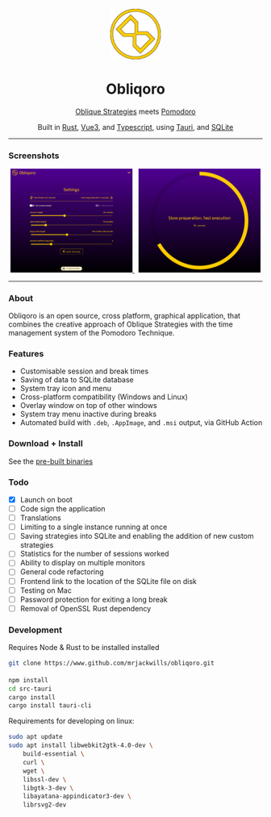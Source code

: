 <p align="center">
 <img src='./.github/logo.svg' width='100px' />
 <h1 align="center">Obliqoro</h1>
 <div align="center">
 <a href='https://en.wikipedia.org/wiki/Oblique_Strategies' target='_blank' rel='noopener noreferrer'>Oblique Strategies</a>
 meets <a href='https://en.wikipedia.org/wiki/Pomodoro_Technique' target='_blank' rel='noopener noreferrer'>Pomodoro</a>
 </div>
</p>

<p align="center">
 Built in <a href='https://www.rust-lang.org/' target='_blank' rel='noopener noreferrer'>Rust</a>,
 <a href='https://vuejs.org' target='_blank' rel='noopener noreferrer'>Vue3</a>,
 and <a href='https://www.typescriptlang.org/' target='_blank' rel='noopener noreferrer'>Typescript</a>,
 using <a href='https://www.tauri.app/' target='_blank' rel='noopener noreferrer'>Tauri</a>,
 and <a href='https://www.sqlite.org/' target='_blank' rel='noopener noreferrer'>SQLite</a>
</p>

<hr>

### Screenshots

<p align="center">
 <a href="https://raw.githubusercontent.com/mrjackwills/obliqoro/main/.github/screenshot_01.png" target='_blank' rel='noopener noreferrer'>
  <img src='./.github/screenshot_01.png' width='48%'/>
 </a>&nbsp;
 <a href="https://raw.githubusercontent.com/mrjackwills/obliqoro/main/.github/screenshot_02.png" target='_blank' rel='noopener noreferrer'>
  <img src='./.github/screenshot_02.png' width='48%'/>
 </a>
</p>
<hr>

### About

Obliqoro is an open source, cross platform, graphical application, that combines the creative approach of Oblique Strategies with the time management system of the Pomodoro Technique.

### Features

+ Customisable session and break times
+ Saving of data to SQLite database
+ System tray icon and menu
+ Cross-platform compatibility (Windows and Linux)
+ Overlay window on top of other windows
+ System tray menu inactive during breaks
+ Automated build with `.deb`, `.AppImage`, and `.msi` output, via GitHub Action

### Download + Install

See the <a href="https://github.com/mrjackwills/obliqoro/releases/latest" target='_blank' rel='noopener noreferrer'>pre-built binaries</a>

### Todo

+ [x] Launch on boot
+ [ ] Code sign the application
+ [ ] Translations
+ [ ] Limiting to a single instance running at once
+ [ ] Saving strategies into SQLite and enabling the addition of new custom strategies
+ [ ] Statistics for the number of sessions worked
+ [ ] Ability to display on multiple monitors
+ [ ] General code refactoring
+ [ ] Frontend link to the location of the SQLite file on disk
+ [ ] Testing on Mac
+ [ ] Password protection for exiting a long break
+ [ ] Removal of OpenSSL Rust dependency

### Development

Requires Node & Rust to be installed installed

```bash
git clone https://www.github.com/mrjackwills/obliqoro.git

npm install
cd src-tauri
cargo install
cargo install tauri-cli

```

Requirements for developing on linux:

```bash
sudo apt update
sudo apt install libwebkit2gtk-4.0-dev \
    build-essential \
    curl \
    wget \
    libssl-dev \
    libgtk-3-dev \
    libayatana-appindicator3-dev \
    librsvg2-dev
```
